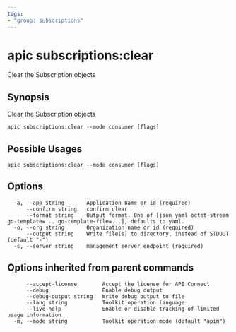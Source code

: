 ```yaml
---
tags:
- "group: subscriptions"
---
```

# apic subscriptions:clear

Clear the Subscription objects

## Synopsis

Clear the Subscription objects

```
apic subscriptions:clear --mode consumer [flags]
```

## Possible Usages

```
apic subscriptions:clear --mode consumer [flags]
```

## Options

```
  -a, --app string       Application name or id (required)
      --confirm string   confirm clear
      --format string    Output format. One of [json yaml octet-stream go-template=... go-template-file=...], defaults to yaml.
  -o, --org string       Organization name or id (required)
      --output string    Write file(s) to directory, instead of STDOUT (default "-")
  -s, --server string    management server endpoint (required)
```

## Options inherited from parent commands

```
      --accept-license        Accept the license for API Connect
      --debug                 Enable debug output
      --debug-output string   Write debug output to file
      --lang string           Toolkit operation language
      --live-help             Enable or disable tracking of limited usage information
  -m, --mode string           Toolkit operation mode (default "apim")
```
